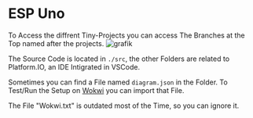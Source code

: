 # ESP Uno

To Access the diffrent Tiny-Projects you can access The Branches at the Top named after the projects.
![grafik](https://user-images.githubusercontent.com/54744977/156538047-3cc8c3cd-1144-4dbf-af44-6f6ed9204e10.png)


The Source Code is located in `./src`, the other Folders are related to Platform.IO, an IDE Intigrated in VSCode.

Sometimes you can find a File named `diagram.json` in the Folder. To Test/Run the Setup on [Wokwi](https://wokwi.com/) you can import that File.

The File "Wokwi.txt" is outdated most of the Time, so you can ignore it.
